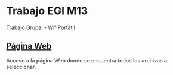 # Trabajo EGI M13

Trabajo Grupal - WifiPortatil

## [Página Web](https://diazjavi55.wixsite.com/egi201803)
Acceso a la página Web donde se encuentra todos los archivos a seleccionar.
